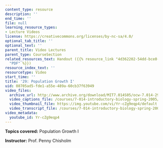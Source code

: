 ```yaml
---
content_type: resource
description: ''
end_time: ''
file: null
learning_resource_types:
- Lecture Videos
license: https://creativecommons.org/licenses/by-nc-sa/4.0/
optional_tab_title: ''
optional_text: ''
parent_title: Video Lectures
parent_type: CourseSection
related_resources_text: Handout ({{% resource_link "4d362202-54dd-bce0-454b-fc7fbbaf6f54"
  "PDF" %}})
resource_index_text: ''
resourcetype: Video
start_time: ''
title: '29: Population Growth I'
uid: 08705ad5-fde1-a55e-489a-60cb37f63949
video_files:
  archive_url: http://www.archive.org/download/MIT7.014S05/ocw-7.014-29-25apr05-220k.mp4
  video_captions_file: /courses/7-014-introductory-biology-spring-2005/5b80666e32ba56989bc597a25aab2d0e_Yr-cZg9eqp4.vtt
  video_thumbnail_file: https://img.youtube.com/vi/Yr-cZg9eqp4/default.jpg
  video_transcript_file: /courses/7-014-introductory-biology-spring-2005/7c92b33f85215dad7af495dc5c966735_Yr-cZg9eqp4.pdf
video_metadata:
  youtube_id: Yr-cZg9eqp4
---
```

**Topics covered:** Population Growth I  
  
**Instructor:** Prof. Penny Chisholm